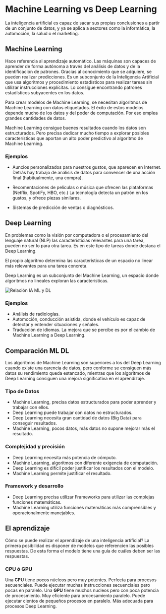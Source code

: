 
# Machine Learning vs Deep Learning

La inteligencia artificial es capaz de sacar sus propias conclusiones a partir de un conjunto de datos, y ya se aplica a sectores como la informática, la automoción, la salud o el marketing.

## Machine Learning

Hace referencia al aprendizaje automático. Las máquinas son capaces de aprender de forma autónoma a través del análisis de datos y de la identificación de patrones. Gracias al conocimiento que se adquiere, se pueden realizar predicciones.
Es un subconjunto de la Inteligencia Artificial que usa algoritmos y procedimiento estadísticos para realizar tareas sin utilizar instrucciones explícitas. Lo consigue encontrando patrones estadísticos subyacentes en los datos.

Para crear modelos de Machine Learning, se necesitan algoritmos de Machine Learning con datos etiquetados. El éxito de estos modelos depende mucho de los datos y del poder de computación. Por eso emplea grandes cantidades de datos.

Machine Learning consigue buenes resultados cuando los datos son estructurados. Pero precisa dedicar mucho tiempo a explorar posibles características que aportan un alto poder predictivo al algoritmo de Machine Learning.


### Ejemplos

* Auncios personalizados para nuestros gustos, que aparecen en Internet. Detrás hay trabajo de análisis de datos para convencer de una acción final (habitualmente, una compra).

* Recomentaciones de películas o música que ofrecen las plataformas (Netflix, SpotiFy, HBO, etc.) La tecnología detecta un patrón en los gustos, y ofrece piezas similares.

* Sistemas de predicción de ventas o diagnósticos.



## Deep Learning

En problemas como la visión por computadora o el procesamiento del lenguaje natural (NLP) las característicias relevantes para una tarea, pueden no ser lo para otra tarea. Es en este tipo de tareas donde destaca el Deep Learning.

El propio algoritmo determina las características de un espacio no linear más relevantes para una tarea concreta.

Deep Learning es un subconjunto del Machine Learning, un espacio donde algoritmos no lineales exploran las características.

![Relación IA ML y DL](https://miro.medium.com/max/970/0*5NrDYk8PryKASFJD)

### Ejemplos

* Análisis de radiologías.
* Automoción, conducción asistida, donde el vehículo es capaz de detectar y entender situaciones y señales.
* Traducción de idiomas. La mejora que se percibe es por el cambio de Machine Learning a Deep Learning.

## Comparación ML DL

Los algoritmos de Machine Learning son superiores a los del Deep Learning cuando existe una carencia de datos, pero conforme se consiguen más datos su rendimiento queda estancado, mientras que los algoritmos de Deep Learning consiguen una mejora significativa en el aprendizaje.

### Tipo de Datos

- Machine Learning, precisa datos estructurados para poder aprender y trabajar con ellos. 
- Deep Learning puede trabajar con datos no estructurados.
- Deep Learning necesita gran cantidad de datos (Big Data) para conseguir resultados.
- Machine Learning, pocos datos, más datos no supone mejorar más el resultado.

### Complejidad y precisión

- Deep Learning necesita más potencia de cómputo.
- Machine Learning, algoritmos con diferente exigencia de computación.
- Deep Learning es difícil poder justificar los resultados con el modelo.
- Machine Learning permite justificar el resultado.

### Framework y desarrollo

- Deep Learning precisa utilizar Frameworks para utilizar las complejas funciones matemáticas.
- Machine Learning utiliza funciones matemáticas más comprensibles y operacionalmente manejables.


## El aprendizaje

Cómo se puede realizar el aprendizaje de una inteligencia artíficial? La primera posibilidad es disponer de modelos que referencien las posibles respuestas. De esta forma el modelo tiene una guía de cuáles deben ser las respuestas.

### CPU ó GPU

Una **CPU** tiene pocos núcleos pero muy potentes. Perfecta para procesos secuenciales. Puede ejecutar muchas instrucciones secuenciales pero pocas en paralelo.
Una **GPU** tiene muchos nucleos pero con poca potencia de procesmiento. Muy eficiente para procesamiento paralelo. Puede ejecutar cientos de pequeños procesos en paralelo. Más adecuada para procesos Deep Learning.

